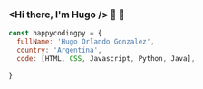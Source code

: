 ### <Hi there, I'm Hugo /> 👋 🦕

```javascript
const happycodingpy = {
  fullName: 'Hugo Orlando Gonzalez',
  country: 'Argentina',
  code: [HTML, CSS, Javascript, Python, Java],
 
}
```

<!--
**happycodingpy/happycodingpy** is a ✨ _special_ ✨ repository because its `README.md` (this file) appears on your GitHub profile.

Here are some ideas to get you started:

- 🔭 I’m currently working on ...
- 🌱 I’m currently learning ...
- 👯 I’m looking to collaborate on ...
- 🤔 I’m looking for help with ...
- 💬 Ask me about ...
- 📫 How to reach me: ...
- 😄 Pronouns: ...
- ⚡ Fun fact: ...
-->
